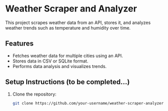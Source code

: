 # Weather Scraper and Analyzer

This project scrapes weather data from an API, stores it, and analyzes weather trends such as temperature and humidity over time.

## Features
- Fetches weather data for multiple cities using an API.
- Stores data in CSV or SQLite format.
- Performs data analysis and visualizes trends.

## Setup Instructions (to be completed...)

1. Clone the repository:
   ```bash
   git clone https://github.com/your-username/weather-scraper-analyzer.git
